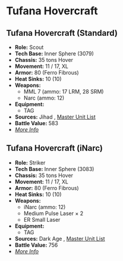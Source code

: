 # Tufana Hovercraft 

## Tufana Hovercraft (Standard) 

- **Role:** Scout 
- **Tech Base:** Inner Sphere (3079) 
- **Chassis:** 35 tons Hover 
- **Movement:** 11 / 17, XL 
- **Armor:** 80 (Ferro Fibrous) 
- **Heat Sinks:** 10 (10) 
- **Weapons:** 
  - MML 7 (ammo: 17 LRM, 28 SRM) 
  - Narc (ammo: 12) 
- **Equipment:** 
  - TAG 
- **Sources:** Jihad , [Master Unit List](http://masterunitlist.info/Unit/Details/3314) 
- **Battle Value:** 583 
- [*More Info*](tufana_hovercraft/tufana_hovercraft_standard.md) 

## Tufana Hovercraft (iNarc) 

- **Role:** Striker 
- **Tech Base:** Inner Sphere (3083) 
- **Chassis:** 35 tons Hover 
- **Movement:** 11 / 17, XL 
- **Armor:** 80 (Ferro Fibrous) 
- **Heat Sinks:** 10 (10) 
- **Weapons:** 
  - iNarc (ammo: 12) 
  - Medium Pulse Laser × 2 
  - ER Small Laser 
- **Equipment:** 
  - TAG 
- **Sources:** Dark Age , [Master Unit List](http://masterunitlist.info/Unit/Details/3313) 
- **Battle Value:** 756 
- [*More Info*](tufana_hovercraft/tufana_hovercraft_inarc.md) 


